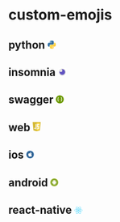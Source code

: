 # custom-emojis



## python <img src="https://github.com/alice-biometrics/custom-emojis/blob/master/images/python.png" width="16">

## insomnia <img src="https://github.com/alice-biometrics/custom-emojis/blob/master/images/insomnia.png" width="16">

## swagger <img src="https://github.com/alice-biometrics/custom-emojis/blob/master/images/swagger.png" width="16">

## web <img src="https://github.com/alice-biometrics/custom-emojis/blob/master/images/web.png" width="16">

## ios <img src="https://github.com/alice-biometrics/custom-emojis/blob/master/images/ios.png" width="16">

## android <img src="https://github.com/alice-biometrics/custom-emojis/blob/master/images/android.png" width="16">

## react-native <img src="https://github.com/alice-biometrics/custom-emojis/blob/master/images/react-native.png" width="16">
